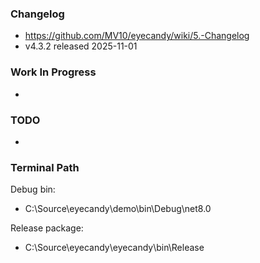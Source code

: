 

### Changelog
* https://github.com/MV10/eyecandy/wiki/5.-Changelog
* v4.3.2 released 2025-11-01


### Work In Progress

* 


### TODO

* 


### Terminal Path

Debug bin:
* C:\Source\eyecandy\demo\bin\Debug\net8.0

Release package:
* C:\Source\eyecandy\eyecandy\bin\Release








